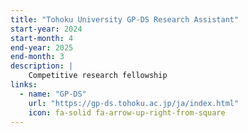 ```yaml
---
title: "Tohoku University GP-DS Research Assistant"
start-year: 2024
start-month: 4
end-year: 2025
end-month: 3
description: |
    Competitive research fellowship
links:
  - name: "GP-DS"
    url: "https://gp-ds.tohoku.ac.jp/ja/index.html"
    icon: fa-solid fa-arrow-up-right-from-square
---
```


